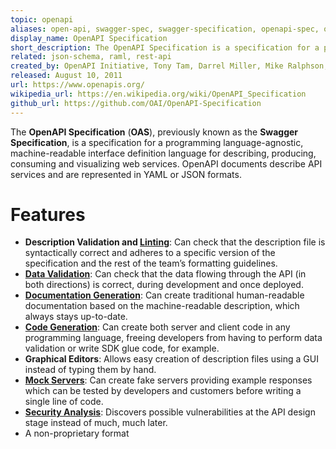 ```yaml
---
topic: openapi
aliases: open-api, swagger-spec, swagger-specification, openapi-spec, openapi-specification, open-api-specification, oas, openapi-description
display_name: OpenAPI Specification
short_description: The OpenAPI Specification is a specification for a programming language-agnostic, machine-readable interface definition language for describing, producing, consuming and visualizing web services
related: json-schema, raml, rest-api
created_by: OpenAPI Initiative, Tony Tam, Darrel Miller, Mike Ralphson, Ron Ratovsky, Uri Sarid, Jason Harmon
released: August 10, 2011
url: https://www.openapis.org/
wikipedia_url: https://en.wikipedia.org/wiki/OpenAPI_Specification
github_url: https://github.com/OAI/OpenAPI-Specification
---
```

The **OpenAPI Specification** (**OAS**), previously known as the **Swagger Specification**, is a specification for a programming language-agnostic, machine-readable interface definition language for describing, producing, consuming and visualizing web services. OpenAPI documents describe API services and are represented in YAML or JSON formats.

# Features
* **Description Validation and [Linting](/topics/linting)**: Can check that the description file is syntactically correct and adheres to a specific version of the specification and the rest of the team’s formatting guidelines.
* **[Data Validation](/topics/data-validation)**: Can check that the data flowing through the API (in both directions) is correct, during development and once deployed.
* **[Documentation Generation](/topics/documentation-generation)**: Can create traditional human-readable documentation based on the machine-readable description, which always stays up-to-date.
* **[Code Generation](/topics/code-generation)**: Can create both server and client code in any programming language, freeing developers from having to perform data validation or write SDK glue code, for example.
* **Graphical Editors**: Allows easy creation of description files using a GUI instead of typing them by hand.
* **[Mock Servers](/topics/mock-server)**: Can create fake servers providing example responses which can be tested by developers and customers before writing a single line of code.
* **[Security Analysis](/topics/security-analysis)**: Discovers possible vulnerabilities at the API design stage instead of much, much later.
* A non-proprietary format

